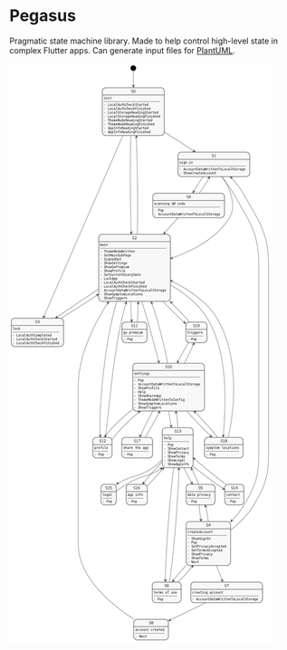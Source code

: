 # Pegasus

Pragmatic state machine library. Made to help control high-level state in complex Flutter apps. Can generate input files for [PlantUML](https://plantuml.com).

![Example output](example_output.png)
